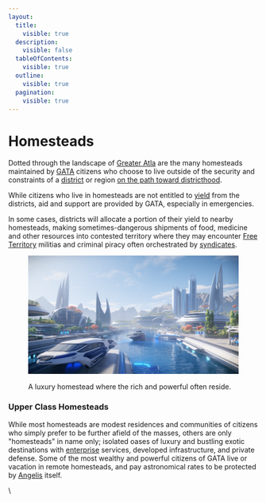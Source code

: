 ```yaml
---
layout:
  title:
    visible: true
  description:
    visible: false
  tableOfContents:
    visible: true
  outline:
    visible: true
  pagination:
    visible: true
---
```


# Homesteads

Dotted through the landscape of [Greater Atla](greater-atla.md) are the many homesteads maintained by [GATA](../) citizens who choose to live outside of the security and constraints of a [district](districts.md) or region [on the path toward districthood](districts.md#the-path-to-districthood).

While citizens who live in homesteads are not entitled to [yield](yield.md) from the districts, aid and support are provided by GATA, especially in emergencies.

In some cases, districts will allocate a portion of their yield to nearby homesteads, making sometimes-dangerous shipments of food, medicine and other resources into contested territory where they may encounter [Free Territory](../../free-territories/) militias and criminal piracy often orchestrated by [syndicates](../criminal-element/syndicates.md).

<figure><img src="../../../.gitbook/assets/nomoney420_httpss.mj.runqORvU9Km0cU_httpss.mj.run9XjrQswCGHk__320e0077-c9a1-440e-b77b-34024f576d1f_0.png" alt="" width="563"><figcaption><p>A luxury homestead where the rich and powerful often reside.</p></figcaption></figure>

### Upper Class Homesteads

While most homesteads are modest residences and communities of citizens who simply prefer to be further afield of the masses, others are only "homesteads" in name only; isolated oases of luxury and bustling exotic destinations with [enterprise](../enterprise/) services, developed infrastructure, and private defense. Some of the most wealthy and powerful citizens of GATA live or vacation in remote homesteads, and pay astronomical rates to be protected by [Angelis](../military-and-defense/angelis.md) itself.

\
